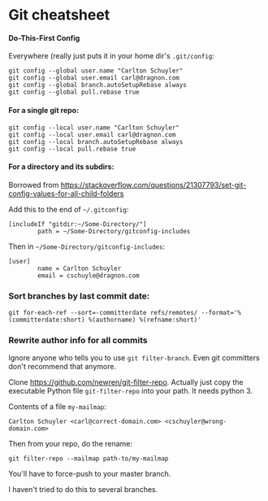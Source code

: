 # Git cheatsheet

#### Do-This-First Config

Everywhere (really just puts it in your home dir's `.git/config`:
```
git config --global user.name "Carlton Schuyler"
git config --global user.email carl@dragnon.com
git config --global branch.autoSetupRebase always
git config --global pull.rebase true
```

#### For a single git repo:
```
git config --local user.name "Carlton Schuyler"
git config --local user.email carl@dragnon.com
git config --local branch.autoSetupRebase always
git config --local pull.rebase true
```

#### For a directory and its subdirs:

Borrowed from <https://stackoverflow.com/questions/21307793/set-git-config-values-for-all-child-folders>

Add this to the end of `~/.gitconfig`:
```
[includeIf "gitdir:~/Some-Directory/"]
        path = ~/Some-Directory/gitconfig-includes
```

Then in `~/Some-Directory/gitconfig-includes`:
```
[user]
        name = Carlton Schuyler
        email = cschuyle@dragnon.com
```

### Sort branches by last commit date:
```
git for-each-ref --sort=-committerdate refs/remotes/ --format='%(committerdate:short) %(authorname) %(refname:short)'
```

### Rewrite author info for all commits

Ignore anyone who tells you to use `git filter-branch`. Even git committers don't recommend that anymore.

Clone <https://github.com/newren/git-filter-repo>.
Actually just copy the executable Python file `git-filter-repo` into your path. It needs python 3.

Contents of a file `my-mailmap`:
```
Carlton Schuyler <carl@correct-domain.com> <cschuyler@wrong-domain.com>
```

Then from your repo, do the rename:
```
git filter-repo --mailmap path-to/my-mailmap
```

You'll have to force-push to your master branch.

I haven't tried to do this to several branches.
